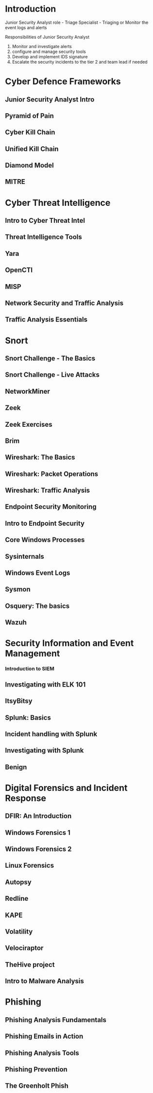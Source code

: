 Introduction
========================


Junior Security Analyst role - Triage Specialist - Triaging or Monitor the event logs and alerts

Responsibilities of Junior Security Analyst
1. Monitor and investigate alerts
2. configure and manage security tools
3. Develop and implement IDS signature
4. Escalate the security incidents to the tier 2 and team lead if needed


# Cyber Defence Frameworks

## Junior Security Analyst Intro

## Pyramid of Pain

## Cyber Kill Chain

## Unified Kill Chain

## Diamond Model

## MITRE


# Cyber Threat Intelligence

## Intro to Cyber Threat Intel

## Threat Intelligence Tools

## Yara

## OpenCTI

## MISP

## Network Security and Traffic Analysis

## Traffic Analysis Essentials


# Snort

## Snort Challenge - The Basics

## Snort Challenge - Live Attacks

## NetworkMiner

## Zeek

## Zeek Exercises

## Brim

## Wireshark: The Basics

## Wireshark: Packet Operations

## Wireshark: Traffic Analysis

## Endpoint Security Monitoring

## Intro to Endpoint Security

## Core Windows Processes

## Sysinternals

## Windows Event Logs

## Sysmon

## Osquery: The basics

## Wazuh


# Security Information and Event Management
### Introduction to SIEM

## Investigating with ELK 101

## ItsyBitsy

## Splunk: Basics

## Incident handling with Splunk

## Investigating with Splunk

## Benign


# Digital Forensics and Incident Response

## DFIR: An Introduction

## Windows Forensics 1

## Windows Forensics 2

## Linux Forensics

## Autopsy

## Redline

## KAPE

## Volatility

## Velociraptor

## TheHive project

## Intro to Malware Analysis


# Phishing

## Phishing Analysis Fundamentals

## Phishing Emails in Action

## Phishing Analysis Tools

## Phishing Prevention

## The Greenholt Phish
